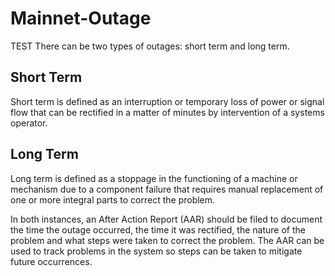 # Mainnet-Outage
TEST
There can be two types of outages:  short term and long term.

## Short Term 

Short term is defined as an interruption or temporary loss of power or signal flow that can be rectified in a matter of minutes by intervention of a systems operator.

## Long Term

Long term is defined as a stoppage in the functioning of a machine or mechanism due to a component failure that requires manual replacement of one or more integral parts to correct the problem.


In both instances, an After Action Report (AAR) should be filed to document the time the outage occurred, the time it was rectified, the nature of the problem and what steps were taken to correct the problem.  The AAR can be used to track problems in the system so steps can be taken to mitigate future occurrences.

